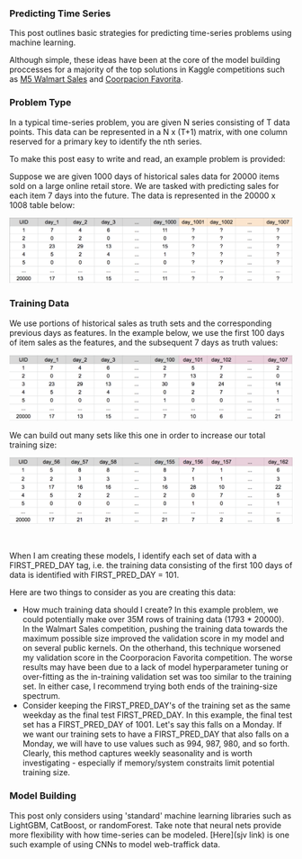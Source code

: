 ### Predicting Time Series
This post outlines basic strategies for predicting time-series problems using machine learning.  
  
Although simple, these ideas have been at the core of the model building proccesses for a majority of the top solutions in Kaggle competitions such as [M5 Walmart Sales](kaggle.com) and [Coorpacion Favorita](kaggle.com).

### Problem Type
In a typical  time-series problem, you are given N series consisting of T data points. This data can be represented in a N x (T+1) matrix, with one column reserved for a primary key to identify the nth series.  
  
To make this post easy to write and read, an example problem is provided:  

Suppose we are given 1000 days of historical sales data for 20000 items sold on a large online retail store. We are tasked with predicting sales for each item 7 days into the future. The data is represented in the 20000 x 1008 table below:

<img src="readme_figures/df_all.png" width=600>

### Training Data

We use portions of historical sales as truth sets and the corresponding previous days as features. In the example below, we use the first 100 days of item sales as the features, and the subsequent 7 days as truth values:  

<img src="readme_figures/df_100.png" width=600>

We can build out many sets like this one in order to increase our total training size:

<img src="readme_figures/df_155.png" width=600>

![]()

When I am creating these models, I identify each set of data with a FIRST\_PRED\_DAY tag, i.e. the training data consisting of the first 100 days of data is identified with FIRST\_PRED\_DAY = 101.  
  
Here are two things to consider as you are creating this data:

* How much training data should I create? In this example problem, we could potentially make over 35M rows of training data (1793 * 20000). In the Walmart Sales competition, pushing the training data towards the maximum possible size improved the validation score in my model and on several public kernels. On the otherhand, this technique worsened my validation score in the Coorporacion Favorita competition. The worse results may have been due to a lack of model hyperparameter tuning or over-fitting as the in-training validation set was too similar to the training set. In either case, I recommend trying both ends of the training-size spectrum.  
* Consider keeping the FIRST\_PRED\_DAY's of the training set as the same weekday as the final test FIRST\_PRED\_DAY. In this example, the final test set has a FIRST\_PRED\_DAY of 1001. Let's say this falls on a Monday. If we want our training sets to have a FIRST\_PRED\_DAY that also falls on a Monday, we will have to use values such as 994, 987, 980, and so forth. Clearly, this method captures weekly seasonality and is worth investigating - especially if memory/system constraits limit potential training size.  

### Model Building
This post only considers using 'standard' machine learning libraries such as LightGBM, CatBoost, or randomForest. Take note that neural nets provide more flexibility with how time-series can be modeled. [Here](sjv link) is one such example of using CNNs to model web-traffick data.  



